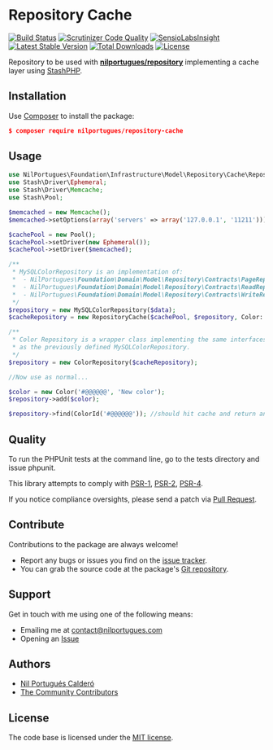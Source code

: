 # Repository Cache

[![Build Status](https://travis-ci.org/PHPRepository/php-repository-cache.svg)](https://travis-ci.org/PHPRepository/php-repository-cache) [![Scrutinizer Code Quality](https://scrutinizer-ci.com/g/nilportugues/php-repository-cache/badges/quality-score.png?b=master)](https://scrutinizer-ci.com/g/nilportugues/php-repository-cache/?branch=master) [![SensioLabsInsight](https://insight.sensiolabs.com/projects/2941364f-c744-4680-ac53-a77f5328a46d/mini.png)](https://insight.sensiolabs.com/projects/2941364f-c744-4680-ac53-a77f5328a46d) [![Latest Stable Version](https://poser.pugx.org/nilportugues/repository-cache/v/stable)](https://packagist.org/packages/nilportugues/repository-cache) [![Total Downloads](https://poser.pugx.org/nilportugues/repository-cache/downloads)](https://packagist.org/packages/nilportugues/repository-cache) [![License](https://poser.pugx.org/nilportugues/repository-cache/license)](https://packagist.org/packages/nilportugues/repository-cache)


Repository to be used with **[nilportugues/repository](https://github.com/nilportugues/php-repository)** implementing a cache layer using [StashPHP](http://www.stashphp.com/). 

## Installation

Use [Composer](https://getcomposer.org) to install the package:

```json
$ composer require nilportugues/repository-cache
```

## Usage

```php
use NilPortugues\Foundation\Infrastructure\Model\Repository\Cache\RepositoryCache;
use Stash\Driver\Ephemeral;
use Stash\Driver\Memcache;
use Stash\Pool;

$memcached = new Memcache();
$memcached->setOptions(array('servers' => array('127.0.0.1', '11211')));

$cachePool = new Pool();
$cachePool->setDriver(new Ephemeral());
$cachePool->setDriver($memcached);

/**
 * MySQLColorRepository is an implementation of:
 *  - NilPortugues\Foundation\Domain\Model\Repository\Contracts\PageRepository
 *  - NilPortugues\Foundation\Domain\Model\Repository\Contracts\ReadRepository
 *  - NilPortugues\Foundation\Domain\Model\Repository\Contracts\WriteRepository
 */
$repository = new MySQLColorRepository($data);
$cacheRepository = new RepositoryCache($cachePool, $repository, Color::class, '3600');

/**
 * Color Repository is a wrapper class implementing the same interfaces
 * as the previously defined MySQLColorRepository.
 */
$repository = new ColorRepository($cacheRepository);

//Now use as normal... 

$color = new Color('#@@@@@@', 'New color');
$repository->add($color);

$repository->find(ColorId('#@@@@@@')); //should hit cache and return an instance of Color.
```



## Quality

To run the PHPUnit tests at the command line, go to the tests directory and issue phpunit.

This library attempts to comply with [PSR-1](http://www.php-fig.org/psr/psr-1/), [PSR-2](http://www.php-fig.org/psr/psr-2/), [PSR-4](http://www.php-fig.org/psr/psr-4/).

If you notice compliance oversights, please send a patch via [Pull Request](https://github.com/nilportugues/php-repository-cache/pulls).


## Contribute

Contributions to the package are always welcome!

* Report any bugs or issues you find on the [issue tracker](https://github.com/nilportugues/php-repository-cache/issues/new).
* You can grab the source code at the package's [Git repository](https://github.com/nilportugues/php-repository-cache).


## Support

Get in touch with me using one of the following means:

 - Emailing me at <contact@nilportugues.com>
 - Opening an [Issue](https://github.com/nilportugues/php-repository-cache/issues/new)


## Authors

* [Nil Portugués Calderó](http://nilportugues.com)
* [The Community Contributors](https://github.com/nilportugues/php-repository-cache/graphs/contributors)


## License
The code base is licensed under the [MIT license](LICENSE).

